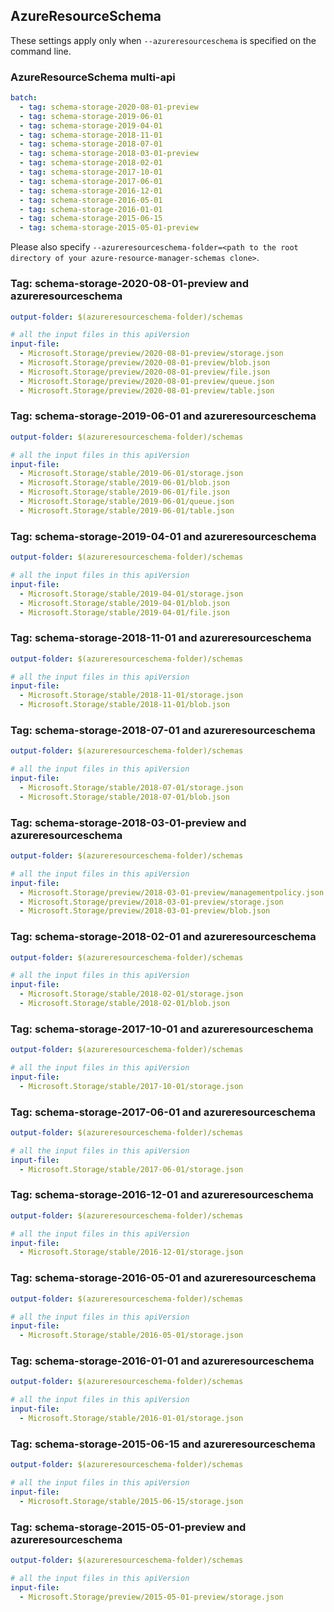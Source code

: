 ## AzureResourceSchema

These settings apply only when `--azureresourceschema` is specified on the command line.

### AzureResourceSchema multi-api

``` yaml $(azureresourceschema) && $(multiapi)
batch:
  - tag: schema-storage-2020-08-01-preview
  - tag: schema-storage-2019-06-01
  - tag: schema-storage-2019-04-01
  - tag: schema-storage-2018-11-01
  - tag: schema-storage-2018-07-01
  - tag: schema-storage-2018-03-01-preview
  - tag: schema-storage-2018-02-01
  - tag: schema-storage-2017-10-01
  - tag: schema-storage-2017-06-01
  - tag: schema-storage-2016-12-01
  - tag: schema-storage-2016-05-01
  - tag: schema-storage-2016-01-01
  - tag: schema-storage-2015-06-15
  - tag: schema-storage-2015-05-01-preview

```

Please also specify `--azureresourceschema-folder=<path to the root directory of your azure-resource-manager-schemas clone>`.

### Tag: schema-storage-2020-08-01-preview and azureresourceschema

``` yaml $(tag) == 'schema-storage-2020-08-01-preview' && $(azureresourceschema)
output-folder: $(azureresourceschema-folder)/schemas

# all the input files in this apiVersion
input-file:
  - Microsoft.Storage/preview/2020-08-01-preview/storage.json
  - Microsoft.Storage/preview/2020-08-01-preview/blob.json
  - Microsoft.Storage/preview/2020-08-01-preview/file.json
  - Microsoft.Storage/preview/2020-08-01-preview/queue.json
  - Microsoft.Storage/preview/2020-08-01-preview/table.json

```

### Tag: schema-storage-2019-06-01 and azureresourceschema

``` yaml $(tag) == 'schema-storage-2019-06-01' && $(azureresourceschema)
output-folder: $(azureresourceschema-folder)/schemas

# all the input files in this apiVersion
input-file:
  - Microsoft.Storage/stable/2019-06-01/storage.json
  - Microsoft.Storage/stable/2019-06-01/blob.json
  - Microsoft.Storage/stable/2019-06-01/file.json
  - Microsoft.Storage/stable/2019-06-01/queue.json
  - Microsoft.Storage/stable/2019-06-01/table.json

```

### Tag: schema-storage-2019-04-01 and azureresourceschema

``` yaml $(tag) == 'schema-storage-2019-04-01' && $(azureresourceschema)
output-folder: $(azureresourceschema-folder)/schemas

# all the input files in this apiVersion
input-file:
  - Microsoft.Storage/stable/2019-04-01/storage.json
  - Microsoft.Storage/stable/2019-04-01/blob.json
  - Microsoft.Storage/stable/2019-04-01/file.json

```

### Tag: schema-storage-2018-11-01 and azureresourceschema

``` yaml $(tag) == 'schema-storage-2018-11-01' && $(azureresourceschema)
output-folder: $(azureresourceschema-folder)/schemas

# all the input files in this apiVersion
input-file:
  - Microsoft.Storage/stable/2018-11-01/storage.json
  - Microsoft.Storage/stable/2018-11-01/blob.json

```

### Tag: schema-storage-2018-07-01 and azureresourceschema

``` yaml $(tag) == 'schema-storage-2018-07-01' && $(azureresourceschema)
output-folder: $(azureresourceschema-folder)/schemas

# all the input files in this apiVersion
input-file:
  - Microsoft.Storage/stable/2018-07-01/storage.json
  - Microsoft.Storage/stable/2018-07-01/blob.json

```

### Tag: schema-storage-2018-03-01-preview and azureresourceschema

``` yaml $(tag) == 'schema-storage-2018-03-01-preview' && $(azureresourceschema)
output-folder: $(azureresourceschema-folder)/schemas

# all the input files in this apiVersion
input-file:
  - Microsoft.Storage/preview/2018-03-01-preview/managementpolicy.json
  - Microsoft.Storage/preview/2018-03-01-preview/storage.json
  - Microsoft.Storage/preview/2018-03-01-preview/blob.json

```

### Tag: schema-storage-2018-02-01 and azureresourceschema

``` yaml $(tag) == 'schema-storage-2018-02-01' && $(azureresourceschema)
output-folder: $(azureresourceschema-folder)/schemas

# all the input files in this apiVersion
input-file:
  - Microsoft.Storage/stable/2018-02-01/storage.json
  - Microsoft.Storage/stable/2018-02-01/blob.json

```

### Tag: schema-storage-2017-10-01 and azureresourceschema

``` yaml $(tag) == 'schema-storage-2017-10-01' && $(azureresourceschema)
output-folder: $(azureresourceschema-folder)/schemas

# all the input files in this apiVersion
input-file:
  - Microsoft.Storage/stable/2017-10-01/storage.json

```

### Tag: schema-storage-2017-06-01 and azureresourceschema

``` yaml $(tag) == 'schema-storage-2017-06-01' && $(azureresourceschema)
output-folder: $(azureresourceschema-folder)/schemas

# all the input files in this apiVersion
input-file:
  - Microsoft.Storage/stable/2017-06-01/storage.json

```

### Tag: schema-storage-2016-12-01 and azureresourceschema

``` yaml $(tag) == 'schema-storage-2016-12-01' && $(azureresourceschema)
output-folder: $(azureresourceschema-folder)/schemas

# all the input files in this apiVersion
input-file:
  - Microsoft.Storage/stable/2016-12-01/storage.json

```

### Tag: schema-storage-2016-05-01 and azureresourceschema

``` yaml $(tag) == 'schema-storage-2016-05-01' && $(azureresourceschema)
output-folder: $(azureresourceschema-folder)/schemas

# all the input files in this apiVersion
input-file:
  - Microsoft.Storage/stable/2016-05-01/storage.json

```

### Tag: schema-storage-2016-01-01 and azureresourceschema

``` yaml $(tag) == 'schema-storage-2016-01-01' && $(azureresourceschema)
output-folder: $(azureresourceschema-folder)/schemas

# all the input files in this apiVersion
input-file:
  - Microsoft.Storage/stable/2016-01-01/storage.json

```

### Tag: schema-storage-2015-06-15 and azureresourceschema

``` yaml $(tag) == 'schema-storage-2015-06-15' && $(azureresourceschema)
output-folder: $(azureresourceschema-folder)/schemas

# all the input files in this apiVersion
input-file:
  - Microsoft.Storage/stable/2015-06-15/storage.json

```

### Tag: schema-storage-2015-05-01-preview and azureresourceschema

``` yaml $(tag) == 'schema-storage-2015-05-01-preview' && $(azureresourceschema)
output-folder: $(azureresourceschema-folder)/schemas

# all the input files in this apiVersion
input-file:
  - Microsoft.Storage/preview/2015-05-01-preview/storage.json

```
